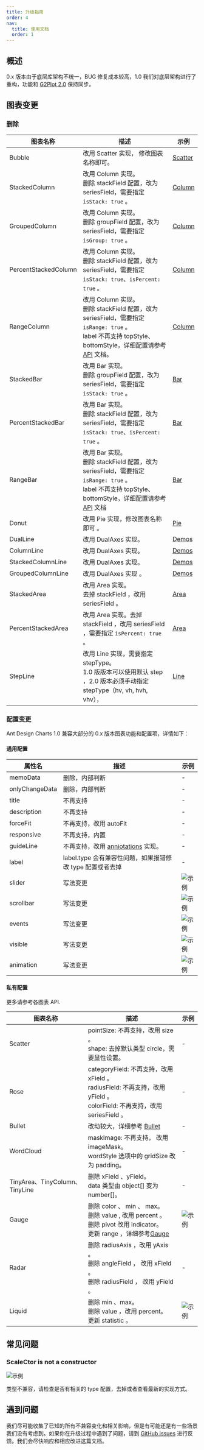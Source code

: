 ```yaml
---
title: 升级指南
order: 4
nav:
  title: 使用文档
  order: 1
---
```


## 概述

0.x 版本由于底层库架构不统一，BUG 修复成本较高，1.0 我们对底层架构进行了重构，功能和 [G2Plot 2.0](https://g2plot.antv.vision/zh) 保持同步。

## 图表变更

### 删除

| 图表名称 | 描述 | 示例 |
| --- | --- | --- |
| Bubble | 改用 Scatter 实现， 修改图表名称即可。 | [Scatter](/demos/scatter) |
| StackedColumn | 改用 Column 实现。<br/> 删除 stackField 配置，改为 seriesField，需要指定 `isStack: true` 。 | [Column](/demos/column) |
| GroupedColumn | 改用 Column 实现。<br/>删除 groupField 配置，改为 seriesField，需要指定 `isGroup: true` 。 | [Column](/demos/column) |
| PercentStackedColumn | 改用 Column 实现。<br/> 删除 stackField 配置，改为 seriesField，需要指定 `isStack: true`、`isPercent: true` 。 | [Column](/demos/column) |
| RangeColumn | 改用 Column 实现。 <br/> 删除 stackField 配置，改为 seriesField，需要指定 `isRange: true` 。 <br/> label 不再支持 topStyle、bottomStyle，详细配置请参考 [API](/demos/column?type=api) 文档。 | [Column](/demos/column) |
| StackedBar | 改用 Bar 实现。<br/>删除 groupField 配置，改为 seriesField，需要指定 `isStack: true` 。 | [Bar](/demos/bar) |
| PercentStackedBar | 改用 Bar 实现。<br/> 删除 stackField 配置，改为 seriesField，需要指定 `isStack: true`、`isPercent: true` 。 | [Bar](/demos/bar) |
| RangeBar | 改用 Bar 实现。 <br/>删除 stackField 配置，改为 seriesField，需要指定 `isRange: true` 。 <br/> label 不再支持 topStyle、bottomStyle，详细配置请参考 [API](/demos/bar?type=api) 文档 | [Bar](/demos/bar) |
| Donut | 改用 Pie 实现，修改图表名称即可 。 | [Pie](/demos/pie/donut) |
| DualLine | 改用 DualAxes 实现。 | [Demos](/demos/dual-axes/dual-line) |
| ColumnLine | 改用 DualAxes 实现。 | [Demos](/demos/dual-axes/column-line) |
| StackedColumnLine | 改用 DualAxes 实现。 | [Demos](/demos/dual-axes-column-line) |
| GroupedColumnLine | 改用 DualAxes 实现 。 | [Demos](/demos/dual-axes-column-line) |
| StackedArea | 改用 Area 实现。 <br/>去掉 stackField ，改用 seriesField 。 | [Area](/demos/area) |
| PercentStackedArea | 改用 Area 实现。去掉 stackField ，改用 seriesField ，需要指定 `isPercent: true` 。 | [Area](/demos/area) |
| StepLine | 改用 Line 实现，需要指定 stepType。<br/>1.0 版版本可以使用默认 step ，2.0 版本必须手动指定 stepType（hv, vh, hvh, vhv）， | [Line](/demos/line) |

### 配置变更

Ant Design Charts 1.0 兼容大部分的 0.x 版本图表功能和配置项，详情如下：

#### 通用配置

| 属性名 | 描述 | 示例 |
| --- | --- | --- |
| memoData | 删除，内部判断 | - |
| onlyChangeData | 删除，内部判断 | - |
| title | 不再支持 | - |
| description | 不再支持 | - |
| forceFit | 不再支持，改用 autoFit | - |
| responsive | 不再支持，内置 | - |
| guideLine | 不再支持，改用 [anniotations](/demos/general) 实现。 | - |
| label | label.type 会有兼容性问题，如果报错修改 type 配置或者去掉 | - |
| slider | 写法变更 | <img src="https://gw.alipayobjects.com/mdn/rms_d314dd/afts/img/A*IZmLQaZ8ANMAAAAAAAAAAAAAARQnAQ" alt="示例" /> |
| scrollbar | 写法变更 | <img src="https://gw.alipayobjects.com/mdn/rms_d314dd/afts/img/A*Zq3NSpae7NEAAAAAAAAAAAAAARQnAQ" alt="示例" /> |
| events | 写法变更 | <img src="https://gw.alipayobjects.com/mdn/rms_d314dd/afts/img/A*NW8VTp2JPm0AAAAAAAAAAAAAARQnAQ" alt="示例" /> |
| visible | 写法变更 | <img src="https://gw.alipayobjects.com/mdn/rms_d314dd/afts/img/A*WRVJR6jRJ5AAAAAAAAAAAAAAARQnAQ" alt="示例" /> |
| animation | 写法变更 | <img src="https://gw.alipayobjects.com/mdn/rms_d314dd/afts/img/A*CE30TZLMIL4AAAAAAAAAAAAAARQnAQ" alt="示例" /> |

#### 私有配置

更多请参考各图表 API.

| 图表名称 | 描述 | 示例 |
| --- | --- | --- |
| Scatter | pointSize: 不再支持，改用 size 。<br /> shape: 去掉默认类型 circle，需要显性设置。 | - |
| Rose | categoryField: 不再支持，改用 xField 。<br /> radiusField: 不再支持，改用 yField 。<br /> colorField: 不再支持，改用 seriesField 。 | - |
| Bullet | 改动较大，详细参考 [Bullet](/demos/bullet) | - |
| WordCloud | maskImage: 不再支持， 改用 imageMask。<br /> wordStyle 选项中的 gridSize 改为 padding。 | - |
| TinyArea、TinyColumn、 TinyLine | 删除 xField 、yField。<br /> data 类型由 object[] 变为 number[]。 | - |
| Gauge | 删除 color 、 min 、 max。<br />删除 value , 改用 percent 。 <br />删除 pivot 改用 indicator。 <br /> 更新 range ，详细参考[Gauge](/demos/gauge) | <img src="https://gw.alipayobjects.com/mdn/rms_d314dd/afts/img/A*icQqR71EdikAAAAAAAAAAAAAARQnAQ" alt="示例" /> |
| Radar | 删除 radiusAxis ，改用 yAxis 。<br /> 删除 angleField ， 改用 xField 。<br /> 删除 radiusField ， 改用 yField 。 | - |
| Liquid | 删除 min 、max。<br /> 删除 value ，改用 percent。<br /> 更新 statistic 。 | <img src="https://gw.alipayobjects.com/mdn/rms_d314dd/afts/img/A*_CeWQbi4jlsAAAAAAAAAAAAAARQnAQ" alt="示例" /> |

## 常见问题

### ScaleCtor is not a constructor

<img src="https://gw.alipayobjects.com/mdn/rms_d314dd/afts/img/A*IIMFTpkLENYAAAAAAAAAAAAAARQnAQ" style="max-height: 400px" alt="示例" />

类型不兼容，请检查是否有相关的 type 配置，去掉或者查看最新的实现方式。

## 遇到问题

我们尽可能收集了已知的所有不兼容变化和相关影响，但是有可能还是有一些场景我们没有考虑到。如果你在升级过程中遇到了问题，请到 [GitHub issues](https://github.com/ant-design/ant-design-charts/issues) 进行反馈。我们会尽快响应和相应改进这篇文档。
